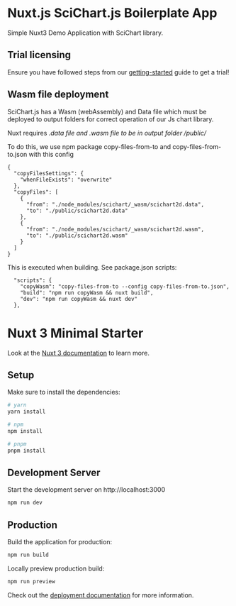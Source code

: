 # Nuxt.js SciChart.js Boilerplate App

Simple Nuxt3 Demo Application with SciChart library.

## Trial licensing

Ensure you have followed steps from our [getting-started](https://www.scichart.com/getting-started-scichart-js) guide to get a trial!

## Wasm file deployment

SciChart.js has a Wasm (webAssembly) and Data file which must be deployed to output folders for correct operation of our Js chart library.

Nuxt requires *.data file and .wasm file to be in output folder /public/*

To do this, we use npm package copy-files-from-to and copy-files-from-to.json with this config

```
{
  "copyFilesSettings": {
    "whenFileExists": "overwrite"
  },
  "copyFiles": [
    {
      "from": "./node_modules/scichart/_wasm/scichart2d.data",
      "to": "./public/scichart2d.data"
    },
    {
      "from": "./node_modules/scichart/_wasm/scichart2d.wasm",
      "to": "./public/scichart2d.wasm"
    }
  ]
}
```

This is executed when building. See package.json scripts:

```
  "scripts": {
    "copyWasm": "copy-files-from-to --config copy-files-from-to.json",
    "build": "npm run copyWasm && nuxt build",
    "dev": "npm run copyWasm && nuxt dev"
  },
```

# Nuxt 3 Minimal Starter

Look at the [Nuxt 3 documentation](https://nuxt.com/docs/getting-started/introduction) to learn more.

## Setup

Make sure to install the dependencies:

```bash
# yarn
yarn install

# npm
npm install

# pnpm
pnpm install
```

## Development Server

Start the development server on http://localhost:3000

```bash
npm run dev
```

## Production

Build the application for production:

```bash
npm run build
```

Locally preview production build:

```bash
npm run preview
```

Check out the [deployment documentation](https://nuxt.com/docs/getting-started/deployment) for more information.

